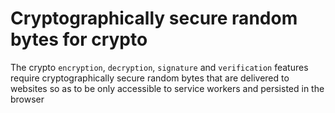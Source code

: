 # Cryptographically secure random bytes for crypto
The crypto `encryption`, `decryption`, `signature` and `verification` features require cryptographically secure random bytes that are delivered to websites so as to be only accessible to service workers and persisted in the browser 